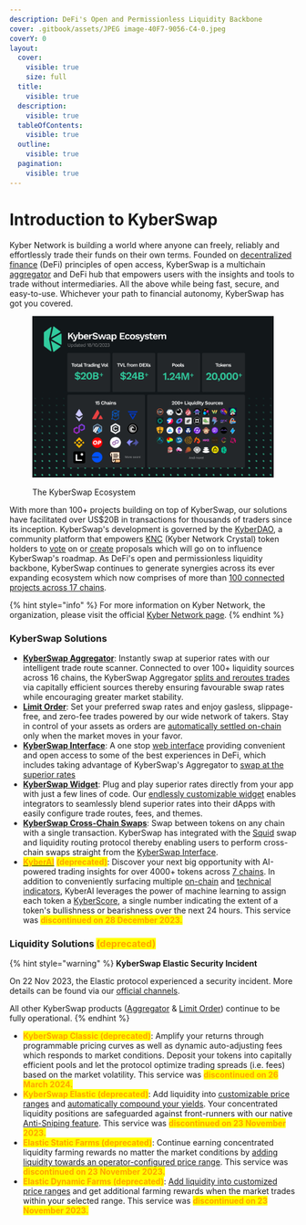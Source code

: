 ```yaml
---
description: DeFi's Open and Permissionless Liquidity Backbone
cover: .gitbook/assets/JPEG image-40F7-9056-C4-0.jpeg
coverY: 0
layout:
  cover:
    visible: true
    size: full
  title:
    visible: true
  description:
    visible: true
  tableOfContents:
    visible: true
  outline:
    visible: true
  pagination:
    visible: true
---
```


# Introduction to KyberSwap

Kyber Network is building a world where anyone can freely, reliably and effortlessly trade their funds on their own terms. Founded on [decentralized finance](getting-started/foundational-topics/decentralized-finance/) (DeFi) principles of open access, KyberSwap is a multichain [aggregator](getting-started/foundational-topics/decentralized-finance/dex-aggregator.md) and DeFi hub that empowers users with the insights and tools to trade without intermediaries. All the above while being fast, secure, and easy-to-use. Whichever your path to financial autonomy, KyberSwap has got you covered.

<figure><img src=".gitbook/assets/231013_ecosystem-stats.png" alt=""><figcaption><p>The KyberSwap Ecosystem</p></figcaption></figure>

With more than 100+ projects building on top of KyberSwap, our solutions have facilitated over US$20B in transactions for thousands of traders since its inception. KyberSwap's development is governed by the [KyberDAO](governance/kyberdao/), a community platform that empowers [KNC](governance/knc-token/) (Kyber Network Crystal) token holders to [vote](https://kyberswap.com/kyberdao/vote) on or [create](https://kyberswap.canny.io/feature-request) proposals which will go on to influence KyberSwap's roadmap. As DeFi's open and permissionless liquidity backbone, KyberSwap continues to generate synergies across its ever expanding ecosystem which now comprises of more than [100 connected projects across 17 chains](getting-started/supported-exchanges-and-networks.md).&#x20;

{% hint style="info" %}
For more information on Kyber Network, the organization, please visit the official [Kyber Network page](https://kyber.network/).&#x20;
{% endhint %}

### KyberSwap Solutions

* [**KyberSwap Aggregator**](kyberswap-solutions/kyberswap-aggregator/): Instantly swap at superior rates with our intelligent trade route scanner. Connected to over 100+ liquidity sources across 16 chains, the KyberSwap Aggregator [splits and reroutes trades](kyberswap-solutions/kyberswap-aggregator/concepts/dynamic-trade-routing.md) via  capitally efficient sources thereby ensuring favourable swap rates while encouraging greater market stability.&#x20;
* [**Limit Order**](kyberswap-solutions/limit-order/): Set your preferred swap rates and enjoy gasless, slippage-free, and zero-fee trades powered by our wide network of takers. Stay in control of your assets as orders are [automatically settled on-chain](kyberswap-solutions/limit-order/concepts/off-chain-relay.md) only when the market moves in your favor.
* [**KyberSwap Interface**](kyberswap-solutions/kyberswap-interface/): A one stop [web interface](https://kyberswap.com/) providing convenient and open access to some of the best experiences in DeFi, which includes taking advantage of KyberSwap's Aggregator to [swap at the superior rates](kyberswap-solutions/kyberswap-interface/user-guides/instantly-swap-at-superior-rates.md)
* [**KyberSwap Widget**](kyberswap-solutions/kyberswap-widget/): Plug and play superior rates directly from your app with just a few lines of code. Our [endlessly customizable widget](kyberswap-solutions/kyberswap-widget/developer-guides/customizing-the-kyberswap-widget.md) enables integrators to seamlessly blend superior rates into their dApps with easily configure trade routes, fees, and themes.
* [**KyberSwap Cross-Chain Swaps**](kyberswap-solutions/kyberswap-interface/user-guides/swap-between-different-tokens-across-chains.md): Swap between tokens on any chain with a single transaction. KyberSwap has integrated with the [Squid](https://docs.squidrouter.com/) swap and liquidity routing protocol thereby enabling users to perform cross-chain swaps straight from the [KyberSwap Interface](https://kyberswap.com/cross-chain).
* [<mark style="color:orange;">**KyberAI**</mark>](reference/legacy/kyberai/) <mark style="color:orange;">**(deprecated)**</mark>: Discover your next big opportunity with AI-powered trading insights for over 4000+ tokens across [7 chains](reference/legacy/kyberai/#supported-chains). In addition to conveniently surfacing multiple [on-chain](reference/legacy/kyberai/on-chain-indicators/) and [technical indicators](reference/legacy/kyberai/technical-indicators/), KyberAI leverages the power of machine learning to assign each token a [KyberScore](reference/legacy/kyberai/kyberscore.md), a single number indicating the extent of a token's bullishness or bearishness over the next 24 hours. This service was <mark style="color:orange;">**discontinued on 28 December 2023.**</mark>

### Liquidity Solutions <mark style="color:orange;">**(deprecated)**</mark>&#x20;

{% hint style="warning" %}
**KyberSwap Elastic Security Incident**

On 22 Nov 2023, the Elastic protocol experienced a security incident. More details can be found via our [official channels](https://x.com/KyberNetwork?s=20).

All other KyberSwap products ([Aggregator](kyberswap-solutions/kyberswap-aggregator/) & [Limit Order](kyberswap-solutions/limit-order/)) continue to be fully operational.
{% endhint %}

* <mark style="color:orange;">**KyberSwap Classic (deprecated)**</mark>: Amplify your returns through programmable pricing curves as well as dynamic auto-adjusting fees which responds to market conditions. Deposit your tokens into capitally efficient pools and let the protocol optimize trading spreads (i.e. fees) based on the market volatility. This service was <mark style="color:orange;">**discontinued on 26 March 2024.**</mark>
* <mark style="color:orange;">**KyberSwap Elastic (deprecated)**</mark>: Add liquidity into [customizable price ranges](reference/legacy/kyberswap-elastic/concepts/concentrated-liquidity.md) and [automatically compound your yields](reference/legacy/kyberswap-elastic/concepts/reinvestment-curve.md). Your concentrated liquidity positions are safeguarded against front-runners with our native [Anti-Sniping feature](reference/legacy/kyberswap-elastic/concepts/anti-sniping-mechanism.md). This service was <mark style="color:orange;">**discontinued on 23 November 2023.**</mark>
* <mark style="color:orange;">**Elastic Static Farms (deprecated)**</mark>: Continue earning concentrated liquidity farming rewards no matter the market conditions by [adding liquidity towards an operator-configured price range](broken-reference). This service was <mark style="color:orange;">**discontinued on 23 November 2023.**</mark>
* <mark style="color:orange;">**Elastic Dynamic Farms (deprecated)**</mark>: [Add liquidity into customized price ranges](broken-reference) and get additional farming rewards when the market trades within your selected range. This service was <mark style="color:orange;">**discontinued on 23 November 2023.**</mark>
